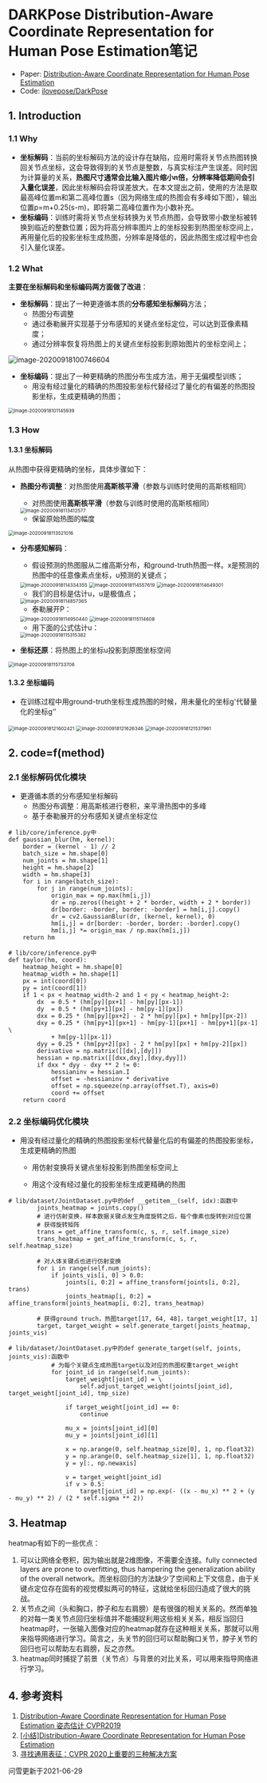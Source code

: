 # DARKPose Distribution-Aware Coordinate Representation for Human Pose Estimation笔记

+ Paper: [Distribution-Aware Coordinate Representation for Human Pose Estimation](https://arxiv.org/abs/1910.06278)
+ Code: [ilovepose/DarkPose](https://github.com/ilovepose/DarkPose)

## 1. Introduction

### 	1.1 Why

+ **坐标解码**：当前的坐标解码方法的设计存在缺陷，应用时需将关节点热图转换回关节点坐标，这会导致得到的关节点是整数，与真实标注产生误差。同时因为计算量的关系，**热图尺寸通常会比输入图片缩小n倍，分辨率降低期间会引入量化误差**，因此坐标解码会将误差放大。在本文提出之前，使用的方法是取最高峰位置m和第二高峰位置s（因为网络生成的热图会有多峰如下图），输出位置p=m+0.25(s-m)，即将第二高峰位置作为小数补充。
+ **坐标编码**：训练时需将关节点坐标转换为关节点热图，会导致带小数坐标被转换到临近的整数位置；因为将高分辨率图片上的坐标投影到热图坐标空间上，再用量化后的投影坐标生成热图，分辨率是降低的，因此热图生成过程中也会引入量化误差。

### 1.2 What

**主要在坐标解码和坐标编码两方面做了改进**：

+ **坐标解码**：提出了一种更遵循本质的**分布感知坐标解码**方法；
  + 热图分布调整
  + 通过泰勒展开实现基于分布感知的关键点坐标定位，可以达到亚像素精度；
  + 通过分辨率恢复将热图上的关键点坐标投影到原始图片的坐标空间上；

![image-20200918100746604](C:\Users\86138\AppData\Roaming\Typora\typora-user-images\image-20200918100746604.png)

+ **坐标编码**：提出了一种更精确的热图分布生成方法，用于无偏模型训练；
  + 用没有经过量化的精确的热图投影坐标代替经过了量化的有偏差的热图投影坐标，生成更精确的热图；

<img src="C:\Users\86138\AppData\Roaming\Typora\typora-user-images\image-20200918101145939.png" alt="image-20200918101145939" style="zoom: 67%;" />

### 	1.3 How

#### 1.3.1 坐标解码

从热图中获得更精确的坐标，具体步骤如下：

+ **热图分布调整**：对热图使用**高斯核平滑**（参数与训练时使用的高斯核相同）

  +  对热图使用**高斯核平滑**（参数与训练时使用的高斯核相同）

  <img src="C:\Users\86138\AppData\Roaming\Typora\typora-user-images\image-20200918113412577.png" alt="image-20200918113412577" style="zoom:67%;" />

  + 保留原始热图的幅度

<img src="C:\Users\86138\AppData\Roaming\Typora\typora-user-images\image-20200918113521016.png" alt="image-20200918113521016" style="zoom:67%;" />

+ **分布感知解码**：

  + 假设预测的热图服从二维高斯分布，和ground-truth热图一样。x是预测的热图中的任意像素点坐标，u预测的关键点；

  <img src="C:\Users\86138\AppData\Roaming\Typora\typora-user-images\image-20200918114334355.png" alt="image-20200918114334355" style="zoom:67%;" />

  

  <img src="C:\Users\86138\AppData\Roaming\Typora\typora-user-images\image-20200918114557619.png" alt="image-20200918114557619" style="zoom:67%;" />

  

  <img src="C:\Users\86138\AppData\Roaming\Typora\typora-user-images\image-20200918114649301.png" alt="image-20200918114649301" style="zoom:67%;" />

  

  + 我们的目标是估计u，u是极值点；

  <img src="C:\Users\86138\AppData\Roaming\Typora\typora-user-images\image-20200918114857365.png" alt="image-20200918114857365" style="zoom:67%;" />

  + 泰勒展开P：

  <img src="C:\Users\86138\AppData\Roaming\Typora\typora-user-images\image-20200918114950440.png" alt="image-20200918114950440" style="zoom:67%;" />

  

  <img src="C:\Users\86138\AppData\Roaming\Typora\typora-user-images\image-20200918115114608.png" alt="image-20200918115114608" style="zoom:67%;" />

  + 用下面的公式估计u：

  <img src="C:\Users\86138\AppData\Roaming\Typora\typora-user-images\image-20200918115315382.png" alt="image-20200918115315382" style="zoom:67%;" />

+ **坐标还原**：将热图上的坐标u投影到原图坐标空间

<img src="C:\Users\86138\AppData\Roaming\Typora\typora-user-images\image-20200918115733706.png" alt="image-20200918115733706" style="zoom:67%;" />

#### 1.3.2 坐标编码

+ 在训练过程中用ground-truth坐标生成热图的时候，用未量化的坐标g'代替量化的坐标g‘’

<img src="C:\Users\86138\AppData\Roaming\Typora\typora-user-images\image-20200918121602421.png" alt="image-20200918121602421" style="zoom:67%;" />



<img src="C:\Users\86138\AppData\Roaming\Typora\typora-user-images\image-20200918121626346.png" alt="image-20200918121626346" style="zoom:67%;" />



<img src="C:\Users\86138\AppData\Roaming\Typora\typora-user-images\image-20200918121537961.png" alt="image-20200918121537961" style="zoom:67%;" />



## 2. code=f(method)

### 2.1 坐标解码优化模块

+ 更遵循本质的分布感知坐标解码
  + 热图分布调整：用高斯核进行卷积，来平滑热图中的多峰
  + 基于泰勒展开的分布感知关键点坐标定位

```
# lib/core/inference.py中
def gaussian_blur(hm, kernel):
    border = (kernel - 1) // 2
    batch_size = hm.shape[0]
    num_joints = hm.shape[1]
    height = hm.shape[2]
    width = hm.shape[3]
    for i in range(batch_size):
        for j in range(num_joints):
            origin_max = np.max(hm[i,j])
            dr = np.zeros((height + 2 * border, width + 2 * border))
            dr[border: -border, border: -border] = hm[i,j].copy()
            dr = cv2.GaussianBlur(dr, (kernel, kernel), 0)
            hm[i,j] = dr[border: -border, border: -border].copy()
            hm[i,j] *= origin_max / np.max(hm[i,j])
    return hm
```

```
# lib/core/inference.py中
def taylor(hm, coord):
    heatmap_height = hm.shape[0]
    heatmap_width = hm.shape[1]
    px = int(coord[0])
    py = int(coord[1])
    if 1 < px < heatmap_width-2 and 1 < py < heatmap_height-2:
        dx  = 0.5 * (hm[py][px+1] - hm[py][px-1])
        dy  = 0.5 * (hm[py+1][px] - hm[py-1][px])
        dxx = 0.25 * (hm[py][px+2] - 2 * hm[py][px] + hm[py][px-2])
        dxy = 0.25 * (hm[py+1][px+1] - hm[py-1][px+1] - hm[py+1][px-1] \
            + hm[py-1][px-1])
        dyy = 0.25 * (hm[py+2][px] - 2 * hm[py][px] + hm[py-2][px])
        derivative = np.matrix([[dx],[dy]])
        hessian = np.matrix([[dxx,dxy],[dxy,dyy]])
        if dxx * dyy - dxy ** 2 != 0:
            hessianinv = hessian.I
            offset = -hessianinv * derivative
            offset = np.squeeze(np.array(offset.T), axis=0)
            coord += offset
    return coord
```

### 2.2 坐标编码优化模块

+ 用没有经过量化的精确的热图投影坐标代替量化后的有偏差的热图投影坐标，生成更精确的热图

  + 用仿射变换将关键点坐标投影到热图坐标空间上

  + 用这个没有经过量化的投影坐标生成更精确的热图

```
# lib/dataset/JointDataset.py中的def __getitem__(self, idx):函数中
        joints_heatmap = joints.copy()
        # 进行仿射变换，样本数据关键点发生角度旋转之后，每个像素也旋转到对应位置
        # 获得旋转矩阵
        trans = get_affine_transform(c, s, r, self.image_size)
        trans_heatmap = get_affine_transform(c, s, r, self.heatmap_size)

        # 对人体关键点也进行仿射变换
        for i in range(self.num_joints):
            if joints_vis[i, 0] > 0.0:
                joints[i, 0:2] = affine_transform(joints[i, 0:2], trans)
                joints_heatmap[i, 0:2] = affine_transform(joints_heatmap[i, 0:2], trans_heatmap)

        # 获得ground truch，热图target[17, 64, 48]，target_weight[17, 1]
        target, target_weight = self.generate_target(joints_heatmap, joints_vis)
```

```
# lib/dataset/JointDataset.py中的def generate_target(self, joints, joints_vis):函数中
            # 为每个关键点生成热图target以及对应的热图权重target_weight
            for joint_id in range(self.num_joints):
                target_weight[joint_id] = \
                    self.adjust_target_weight(joints[joint_id], target_weight[joint_id], tmp_size)
                
                if target_weight[joint_id] == 0:
                    continue

                mu_x = joints[joint_id][0]
                mu_y = joints[joint_id][1]
                
                x = np.arange(0, self.heatmap_size[0], 1, np.float32)
                y = np.arange(0, self.heatmap_size[1], 1, np.float32)
                y = y[:, np.newaxis]

                v = target_weight[joint_id]
                if v > 0.5:
                    target[joint_id] = np.exp(- ((x - mu_x) ** 2 + (y - mu_y) ** 2) / (2 * self.sigma ** 2))
```

## 3. Heatmap

heatmap有如下的一些优点：

1. 可以让网络全卷积，因为输出就是2维图像，不需要全连接。fully connected layers are prone to overfitting, thus hampering the generalization ability of the overall network。而坐标回归的方法缺少了空间和上下文信息，由于关键点定位存在固有的视觉模拟两可的特征，这就给坐标回归造成了很大的挑战。
2. 关节点之间（头和胸口，脖子和左右肩膀）是有很强的相关关系的。然而单独的对每一类关节点回归坐标值并不能捕捉利用这些相关关系，相反当回归heatmap时，一张输入图像对应的heatmap就存在这种相关关系，那就可以用来指导网络进行学习。简言之，头关节的回归可以帮助胸口关节，脖子关节的回归也可以帮助左右肩膀，反之亦然。
3. heatmap同时捕捉了前景（关节点）与背景的对比关系，可以用来指导网络进行学习。

## 4. 参考资料

1. [Distribution-Aware Coordinate Representation for Human Pose Estimation 姿态估计 CVPR2019](https://blog.csdn.net/u012925946/article/details/103868530)
2. [[小结]Distribution-Aware Coordinate Representation for Human Pose Estimation](http://blog.mclover.cn/archives/582.html)
3. [寻找通用表征：CVPR 2020上重要的三种解决方案](https://www.jiqizhixin.com/articles/2020-04-25-2)

问雪更新于2021-06-29


